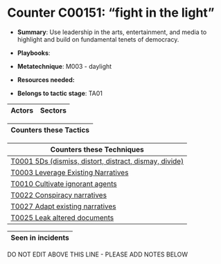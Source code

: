 # Counter C00151: “fight in the light”

* **Summary**: Use leadership in the arts, entertainment, and media to highlight and build on fundamental tenets of democracy.

* **Playbooks**: 

* **Metatechnique**: M003 - daylight

* **Resources needed:** 

* **Belongs to tactic stage**: TA01


| Actors | Sectors |
| ------ | ------- |



| Counters these Tactics |
| ---------------------- |



| Counters these Techniques |
| ------------------------- |
| [T0001 5Ds (dismiss, distort, distract, dismay, divide)](../techniques/T0001.md) |
| [T0003 Leverage Existing Narratives](../techniques/T0003.md) |
| [T0010 Cultivate ignorant agents](../techniques/T0010.md) |
| [T0022 Conspiracy narratives](../techniques/T0022.md) |
| [T0027 Adapt existing narratives](../techniques/T0027.md) |
| [T0025 Leak altered documents](../techniques/T0025.md) |



| Seen in incidents |
| ----------------- |


DO NOT EDIT ABOVE THIS LINE - PLEASE ADD NOTES BELOW